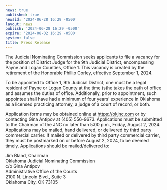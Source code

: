 ```yaml
---
news: true
published: true
newsid: '2024-06-28 16:29 -0500'
layout: news
publish: '2024-06-28 16:29 -0500'
expire: '2024-08-02 16:29 -0500'
system: false
title: Press Release
---
```

The Judicial Nominating Commission seeks applicants to file a vacancy for the position of District Judge for the 9th Judicial District, encompassing Payne and Logan Counties, Office 1. This vacancy is created by the retirement of the Honorable Phillip Corley, effective September 1, 2024.

To be appointed to Office 1, 9th Judicial District, one must be a legal resident of Payne or Logan County at the time (s)he takes the oath of office and assumes the duties of office. Additionally, prior to appointment, such appointee shall have had a minimum of four years’ experience in Oklahoma as a licensed practicing attorney, a judge of a court of record, or both.

Application forms may be obtained online at https://okjnc.com or by contacting Gina Antipov at (405) 556-9673. Applications must be submitted to the Chairman of the JNC no later than 5:00 p.m., Friday, August 2, 2024. Applications may be mailed, hand delivered, or delivered by third party commercial carrier. If mailed or delivered by third party commercial carrier, they must be postmarked on or before August 2, 2024, to be deemed timely. Applications should be mailed/delivered to:

Jim Bland, Chairman  
Oklahoma Judicial Nominating Commission  
c/o Gina Antipov  
Administrative Office of the Courts  
2100 N. Lincoln Blvd., Suite 3  
Oklahoma City, OK 73105
